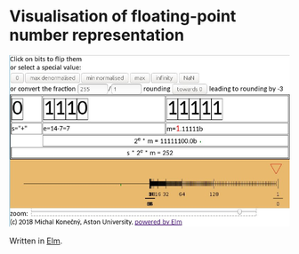 # Visualisation of floating-point number representation

![screenshot](fpvis-255.jpg)

<!-- You can use this [live version](fpvis.html). -->

Written in [Elm](http://elm-lang.org/).
